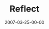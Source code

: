 ---
layout: message
category: message
series: "Kingdom"
title: "Reflect"
date: 2007-03-25-00-00
message_id: 26
audio: "http://s3.amazonaws.com/crossroads-media/media/legacy/mp3/Kingdom_06_Reflect_03-25-07_Tome.mp3"
audio-duration: "36:04"
explicit: false
---